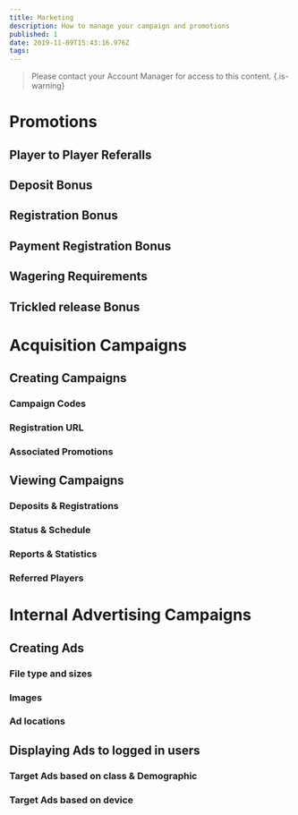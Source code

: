 ```yaml
---
title: Marketing
description: How to manage your campaign and promotions
published: 1
date: 2019-11-09T15:43:16.976Z
tags: 
---
```


> Please contact your Account Manager for access to this content.
{.is-warning}


# Promotions
## Player to Player Referalls
## Deposit Bonus
## Registration Bonus
## Payment Registration Bonus
## Wagering Requirements
## Trickled release Bonus


# Acquisition Campaigns


## Creating Campaigns
### Campaign Codes 
### Registration URL
### Associated Promotions

## Viewing Campaigns
### Deposits & Registrations
### Status & Schedule
### Reports & Statistics
### Referred Players

# Internal Advertising Campaigns
## Creating Ads
### File type and sizes
### Images
### Ad locations
## Displaying Ads to logged in users
### Target Ads based on class & Demographic
### Target Ads based on device





